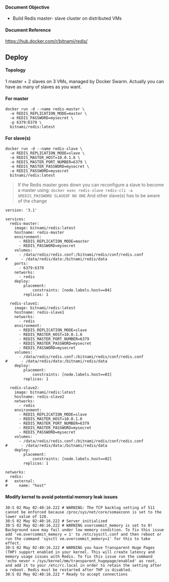 
#### Document Objective
- Build Redis master- slave cluster on distributed VMs

#### Document Reference
https://hub.docker.com/r/bitnami/redis/

## Deploy

#### Topology

1 master + 2 slaves on 3 VMs, managed by Docker Swarm. Actually you can have as many of slaves as you want.

#### For master
```
docker run -d --name redis-master \
  -e REDIS_REPLICATION_MODE=master \
  -e REDIS_PASSWORD=mysecret \
  -p 6379:6379 \
  bitnami/redis:latest
```

#### For slave(s)
```
docker run -d --name redis-slave \
  -e REDIS_REPLICATION_MODE=slave \
  -e REDIS_MASTER_HOST=10.0.1.6 \
  -e REDIS_MASTER_PORT_NUMBER=6379 \
  -e REDIS_MASTER_PASSWORD=mysecret \
  -e REDIS_PASSWORD=mysecret
  bitnami/redis:latest
```

> If the Redis master goes down you can reconfigure a slave to become a master using:
> ```docker exec redis-slave redis-cli -a $REDIS_PASSWORD SLAVEOF NO ONE```
> And other slave(s) has to be aware of the change


```
version: '3.1'

services:
  redis-master:
    image: bitnami/redis:latest
    hostname: redis-master
    environment:
      - REDIS_REPLICATION_MODE=master
      - REDIS_PASSWORD=mysecret
    volumes:
      - /data/redis/redis.conf:/bitnami/redis/conf/redis.conf
#      - /data/redis/data:/bitnami/redis/data
    ports:
      - 6379:6379
    networks:
      - redis
    deploy:
        placement:
            constraints: [node.labels.host==04]
        replicas: 1

  redis-slave1:
    image: bitnami/redis:latest
    hostname: redis-slave1
    networks:
      - redis
    environment:
      - REDIS_REPLICATION_MODE=slave
      - REDIS_MASTER_HOST=10.0.1.6
      - REDIS_MASTER_PORT_NUMBER=6379
      - REDIS_MASTER_PASSWORD=mysecret
      - REDIS_PASSWORD=mysecret
    volumes:
      - /data/redis/redis.conf:/bitnami/redis/conf/redis.conf
#      - /data/redis/data:/bitnami/redis/data
    deploy:
        placement:
            constraints: [node.labels.host==03]
        replicas: 1

  redis-slave2:
    image: bitnami/redis:latest
    hostname: redis-slave2
    networks:
      - redis
    environment:
      - REDIS_REPLICATION_MODE=slave
      - REDIS_MASTER_HOST=10.0.1.6
      - REDIS_MASTER_PORT_NUMBER=6379
      - REDIS_MASTER_PASSWORD=mysecret
      - REDIS_PASSWORD=mysecret
    volumes:
      - /data/redis/redis.conf:/bitnami/redis/conf/redis.conf
#      - /data/redis/data:/bitnami/redis/data
    deploy:
        placement:
            constraints: [node.labels.host==02]
        replicas: 1

networks:
  redis:
#   external:
#     name: "host"
```

#### Modify kernel to avoid potential memory leak issues

```
30:S 02 May 02:40:16.222 # WARNING: The TCP backlog setting of 511 cannot be enforced because /proc/sys/net/core/somaxconn is set to the lower value of 128.
30:S 02 May 02:40:16.222 # Server initialized
30:S 02 May 02:40:16.222 # WARNING overcommit_memory is set to 0! Background save may fail under low memory condition. To fix this issue add 'vm.overcommit_memory = 1' to /etc/sysctl.conf and then reboot or run the command 'sysctl vm.overcommit_memory=1' for this to take effect.
30:S 02 May 02:40:16.222 # WARNING you have Transparent Huge Pages (THP) support enabled in your kernel. This will create latency and memory usage issues with Redis. To fix this issue run the command 'echo never > /sys/kernel/mm/transparent_hugepage/enabled' as root, and add it to your /etc/rc.local in order to retain the setting after a reboot. Redis must be restarted after THP is disabled.
30:S 02 May 02:40:16.222 * Ready to accept connections
```
